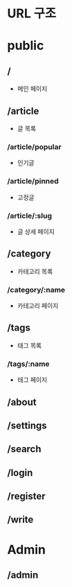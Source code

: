 # URL 구조

# public

## /

- 메인 페이지

## /article

- 글 목록

### /article/popular

- 인기글

### /article/pinned

- 고정글

### /article/:slug

- 글 상세 페이지

## /category

- 카테고리 목록

### /category/:name

- 카테고리 페이지

## /tags

- 태그 목록

### /tags/:name

- 태그 페이지

## /about

## /settings

## /search

## /login

## /register

## /write

# Admin

## /admin